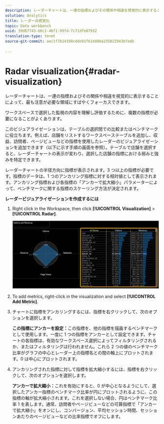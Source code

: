 ```yaml
---
description: レーダーチャートは、一連の指標およびその関係や相違を視覚的に表示することによって、最も注意が必要な領域にすばやくフォーカスできます。
solution: Analytics
title: レーダーの視覚化
topic: Data workbench
uuid: 39d67743-b6c1-46f1-99fd-7c71dfe07932
translation-type: tm+mt
source-git-commit: aec1f7b14198cdde91f61d490a235022943bfedb

---
```



# Radar visualization{#radar-visualization}

レーダーチャートは、一連の指標およびその関係や相違を視覚的に表示することによって、最も注意が必要な領域にすばやくフォーカスできます。

ワークスペースで選択した監視の内容を理解し評価するために、複数の指標が必要になることがよくあります。

このビジュアライゼーションは、テーブルの選択間での比較またはベンチマークに役立ちます。例えば、店舗をリストするワークスペーステーブルを追加し、収益、訪問者、ページビューなどの指標を使用したレーダーのビジュアライゼーションを追加できます（以下に示す手順の画面を参照）。テーブルで店舗を選択すると、レーダーチャートの表示が変わり、選択した店舗の指標における弱みと強みを特定できます。

レーダーチャートの半径方向に指標が表示されます。3 つ以上の指標が必要です。指標のデータは、1 つのアンカリング指標に対する相対値として表示されます。アンカリング指標および各指標の「アンカーで拡大縮小」パラメーターによって、ベンチマークに関する指標のスケーリング方法が決定されます。

**レーダービジュアライゼーションを作成するには**

1. Right click in the Workspace, then click **[!UICONTROL Visualization]** > **[!UICONTROL Radar]**.

   ![](assets/client-rad.png)

1. To add metrics, right-click in the visualization and select **[!UICONTROL Add Metric]**.
1. チャートに指標をアンカリングするには、指標を右クリックして、次のオプションを選択します。

   **この指標にアンカーを設定：**&#x200B;この指標を、他の指標を描画するベンチマークとして使用します。一度に 1 つの指標をアンカーとして設定できます。チャートの各指標は、有効なワークスペース選択によってフィルタリングされるか、またはフィルタリングは行われません。これら 2 つの値のベンチマーク比率がグラフの中心とレーダー上の指標名との間の軸上にプロットされます。0 は中心にプロットされます。

1. アンカリングされた指標に対して指標を拡大縮小するには、指標を右クリックして、次のオプションを選択します。

   **アンカーで拡大縮小：**&#x200B;これを有効にすると、0 が中心となるようにして、選択したアンカー指標のベンチマーク比率が円にプロットされるように、この指標の軸が拡大縮小されます。これを選択しない場合、円はベンチマーク比率 1 を表します。通常、訪問者やページビューなどの可算指標で「アンカーで拡大縮小」をオンにし、コンバージョン、平均セッション時間、セッションあたりのページビューなどの比率指標でオフにします。

